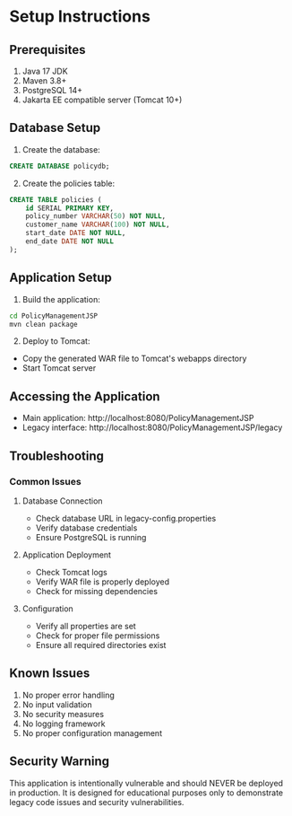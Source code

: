# Setup Instructions

## Prerequisites
1. Java 17 JDK
2. Maven 3.8+
3. PostgreSQL 14+
4. Jakarta EE compatible server (Tomcat 10+)

## Database Setup
1. Create the database:
```sql
CREATE DATABASE policydb;
```

2. Create the policies table:
```sql
CREATE TABLE policies (
    id SERIAL PRIMARY KEY,
    policy_number VARCHAR(50) NOT NULL,
    customer_name VARCHAR(100) NOT NULL,
    start_date DATE NOT NULL,
    end_date DATE NOT NULL
);
```

## Application Setup
1. Build the application:
```bash
cd PolicyManagementJSP
mvn clean package
```

2. Deploy to Tomcat:
- Copy the generated WAR file to Tomcat's webapps directory
- Start Tomcat server

## Accessing the Application
- Main application: http://localhost:8080/PolicyManagementJSP
- Legacy interface: http://localhost:8080/PolicyManagementJSP/legacy

## Troubleshooting

### Common Issues
1. Database Connection
   - Check database URL in legacy-config.properties
   - Verify database credentials
   - Ensure PostgreSQL is running

2. Application Deployment
   - Check Tomcat logs
   - Verify WAR file is properly deployed
   - Check for missing dependencies

3. Configuration
   - Verify all properties are set
   - Check for proper file permissions
   - Ensure all required directories exist

## Known Issues
1. No proper error handling
2. No input validation
3. No security measures
4. No logging framework
5. No proper configuration management

## Security Warning
This application is intentionally vulnerable and should NEVER be deployed in production. It is designed for educational purposes only to demonstrate legacy code issues and security vulnerabilities.
